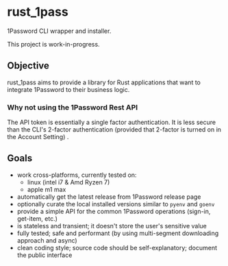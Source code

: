 # rust_1pass

1Password CLI wrapper and installer.

This project is work-in-progress.

## Objective

rust_1pass aims to provide a library for Rust applications that want to integrate
1Password to their business logic.

### Why not using the 1Password Rest API

The API token is essentially a single factor authentication. It is less secure than the
CLI's 2-factor authentication (provided that 2-factor is turned on in the Account Setting)
.

## Goals

- work cross-platforms, currently tested on:
  - linux (intel i7 & Amd Ryzen 7)
  - apple m1 max
- automatically get the latest release from 1Password release page
- optionally curate the local installed versions similar to `pyenv` and `goenv`
- provide a simple API for the common 1Password operations (sign-in, get-item, etc.)
- is stateless and transient; it doesn't store the user's sensitive value
- fully tested; safe and performant (by using multi-segment downloading approach and
  async)
- clean coding style; source code should be self-explanatory; document the public
  interface
